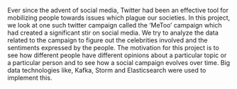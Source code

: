 Ever since the advent of social media, Twitter had been an effective tool for mobilizing people towards issues which plague our societies. In this project, we look at one such twitter campaign called the ‘MeToo’ campaign which had created a significant stir on social media. 
We try to analyze the data related to the campaign to figure out the celebrities involved and the sentiments expressed by the people. The motivation for this project is to see how different people have different opinions about a particular topic or a particular person and to see how a social campaign evolves over time. Big data technologies like, Kafka, Storm and Elasticsearch were used to implement this.
